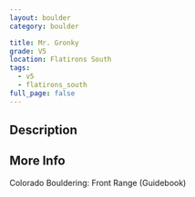 ```yaml
---
layout: boulder
category: boulder

title: Mr. Gronky
grade: V5
location: Flatirons South
tags:
  - v5
  - flatirons_south
full_page: false
---
```


## Description


## More Info
Colorado Bouldering: Front Range (Guidebook)

